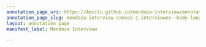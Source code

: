 ```yaml
---
annotation_page_uri: https://Amcclu.github.io/mendoza-interview/annotations/mendoza-interview-canvas-1-interviewee--body-language--smiles--looks-off--consideration--laughter--hesitiation--gesturing.json
annotation_page_slug: mendoza-interview-canvas-1-interviewee--body-language--smiles--looks-off--consideration--laughter--hesitiation--gesturing
layout: annotation_page
manifest_label: Mendoza Interview

---
```

